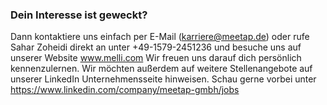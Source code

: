 ### Dein Interesse ist geweckt? 

Dann kontaktiere uns einfach per E-Mail (karriere@meetap.de) oder rufe Sahar Zoheidi direkt an unter +49-1579-2451236 und besuche uns auf unserer Website www.melli.com Wir freuen uns darauf dich persönlich kennenzulernen. Wir möchten außerdem auf weitere Stellenangebote auf unserer LinkedIn Unternehmensseite hinweisen. Schau gerne vorbei unter https://www.linkedin.com/company/meetap-gmbh/jobs
